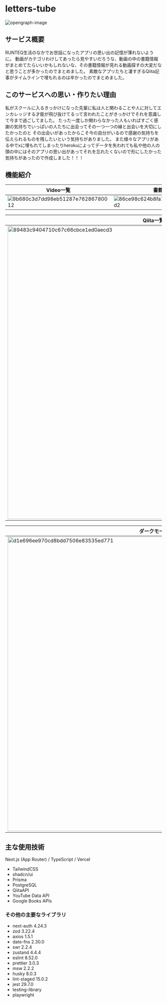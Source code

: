 # letters-tube
![opengraph-image](https://github.com/ayakuma309/letters/assets/113405777/2a96427d-8720-45fd-a135-7c7d742690ba)

## サービス概要
RUNTEQ生活のなかでお世話になったアプリの思い出の記憶が薄れないように。
動画がカテゴリわけしてあったら見やすいだろうな、動画の中の書籍情報がまとめてたらいいかもしれないな、その書籍情報が見れる動画探すの大変だなと思うことが多かったのでまとめました。
素敵なアプリたちと凄すぎるQiita記事がタイムラインで埋もれるのは辛かったのでまとめました。

## このサービスへの思い・作りたい理由
私がスクールに入るきっかけになった先輩に私は人と関わることや人に対してエンカレッジする才能が飛び抜けてるって言われたことがきっかけでそれを意識して今まで過ごしてました。
たった一度しか関わらなかった人もいればすごく感謝の気持ちでいっぱいの人たちに出会ってその一つ一つの縁と出会いを大切にしたかったのと
その出会いがあったからこそ今の自分がいるので感謝の気持ちを伝えられるものを残したいという気持ちがありました。
また様々なアプリがある中でxに埋もれてしまったりherokuによってデータを失われても私や他の人の頭の中にはそのアプリの思い出があってそれを忘れたくないので形にしたかった気持ちがあったので作成しました！！！

## 機能紹介
|Video一覧|書籍一覧|
|--|--|
|![9b680c3d7dd98eb51287e76286780012](https://github.com/ayakuma309/letters/assets/113405777/8ac30974-23f6-4672-b4ba-79ca25934e2c)|![86ce98c624b8fa79e4b9467d154dcbd2](https://github.com/ayakuma309/letters/assets/113405777/4c8c28b5-79ea-44f8-93a4-8591c071c450)|

|Qiita一覧 |アプリ一覧|
|--|--|
|<img width="938" alt="89483c9404710c67c66cbce1ed0aecd3" src="https://github.com/ayakuma309/letters/assets/113405777/d8effc7f-1035-4822-8afd-9d814b8a43bd">|<img width="938" alt="907236e5b9ab9a5e0f7ad0dc77058a16" src="https://github.com/ayakuma309/letters/assets/113405777/9c72c914-de03-488f-bb43-50e6f1dda118">|

|ダークモード|レスポンシブデザイン|
|--|--|
|<img width="942" alt="d1e696ee970cd8bdd7506e83535ed771" src="https://github.com/ayakuma309/letters/assets/113405777/8e2a74d1-90e8-4551-baab-a7782a1cdfc7">|<img width="577" alt="48c917d7f4234959726690d8fc461b03" src="https://github.com/ayakuma309/letters/assets/113405777/2e784630-5c1d-4684-a11a-999da3c7e80f">|

## 主な使用技術
Next.js (App Router) / TypeScript / Vercel 
- TailwindCSS
- shadcn/ui
- Prisma
- PostgreSQL
- QiitaAPI
- YouTube Data API
- Google Books APIs

### その他の主要なライブラリ
- next-auth 4.24.3
- zod 3.22.4
- axios 1.5.1
- date-fns 2.30.0
- swr 2.2.4
- zustand 4.4.4
- eslint 8.52.0
- prettier 3.0.3
- msw 2.2.2
- husky 8.0.3
- lint-staged 15.0.2
- jest 29.7.0
- testing-library
- playwright
